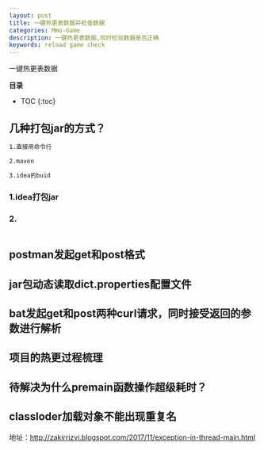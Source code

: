 ```yaml
---
layout: post
title: 一键热更表数据并检查数据
categories: Mmo-Game
description: 一键热更表数据,同时检验数据是否正确
keywords: reload game check
---
```


一键热更表数据

**目录**

* TOC
{:toc}

## 几种打包jar的方式？

```sh
1.直接用命令行

2.maven

3.idea的buid
```


### 1.idea打包jar

### 2.

```sh

```

## postman发起get和post格式

## jar包动态读取dict.properties配置文件

## bat发起get和post两种curl请求，同时接受返回的参数进行解析

## 项目的热更过程梳理

## 待解决为什么premain函数操作超级耗时？

## classloder加载对象不能出现重复名 

地址：http://zakirrizvi.blogspot.com/2017/11/exception-in-thread-main.html